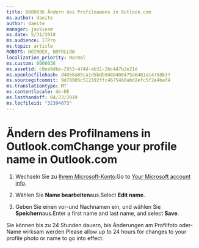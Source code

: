 ```yaml
---
title: 8000036 Ändern des Profilnamens in Outlook.com
ms.author: daeite
author: daeite
manager: jackiesm
ms.date: 5/31/2018
ms.audience: ITPro
ms.topic: article
ROBOTS: NOINDEX, NOFOLLOW
localization_priority: Normal
ms.custom: 8000036
ms.assetid: c0ea9dbe-2953-474d-ab31-2bc447b2e21d
ms.openlocfilehash: d4058a85ca1d5bdb9488408475a6401a14788b37
ms.sourcegitcommit: 9d78905c512192ffc4675468abd2efc5f2e4baf4
ms.translationtype: MT
ms.contentlocale: de-DE
ms.lasthandoff: 04/23/2019
ms.locfileid: "32394073"
---
```

# <a name="change-your-profile-name-in-outlookcom"></a><span data-ttu-id="f3242-102">Ändern des Profilnamens in Outlook.com</span><span class="sxs-lookup"><span data-stu-id="f3242-102">Change your profile name in Outlook.com</span></span>

1. <span data-ttu-id="f3242-103">Wechseln Sie zu [Ihrem Microsoft-Konto](https://go.microsoft.com/fwlink/p/?linkid=860841).</span><span class="sxs-lookup"><span data-stu-id="f3242-103">Go to [Your Microsoft account info](https://go.microsoft.com/fwlink/p/?linkid=860841).</span></span>
    
2. <span data-ttu-id="f3242-104">Wählen Sie **Name bearbeiten**aus.</span><span class="sxs-lookup"><span data-stu-id="f3242-104">Select **Edit name**.</span></span> 
    
3. <span data-ttu-id="f3242-105">Geben Sie einen vor-und Nachnamen ein, und wählen Sie **Speichern**aus.</span><span class="sxs-lookup"><span data-stu-id="f3242-105">Enter a first name and last name, and select **Save**.</span></span> 
    
<span data-ttu-id="f3242-106">Sie können bis zu 24 Stunden dauern, bis Änderungen am Profilfoto oder-Name wirksam werden.</span><span class="sxs-lookup"><span data-stu-id="f3242-106">Please allow up to 24 hours for changes to your profile photo or name to go into effect.</span></span>
  

